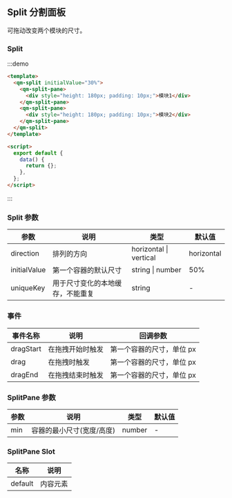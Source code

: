 ## Split 分割面板

可拖动改变两个模块的尺寸。

### Split

:::demo

```html
<template>
  <qm-split initialValue="30%">
    <qm-split-pane>
      <div style="height: 180px; padding: 10px;">模块1</div>
    </qm-split-pane>
    <qm-split-pane>
      <div style="height: 180px; padding: 10px;">模块2</div>
    </qm-split-pane>
  </qm-split>
</template>

<script>
  export default {
    data() {
      return {};
    },
  };
</script>
```

:::

### Split 参数

| 参数         | 说明                             | 类型                   | 默认值     |
| ------------ | -------------------------------- | ---------------------- | ---------- |
| direction    | 排列的方向                       | horizontal \| vertical | horizontal |
| initialValue | 第一个容器的默认尺寸             | string \| number       | 50%        |
| uniqueKey    | 用于尺寸变化的本地缓存，不能重复 | string                 | -          |

### 事件

| 事件名称  | 说明             | 回调参数                  |
| --------- | ---------------- | ------------------------- |
| dragStart | 在拖拽开始时触发 | 第一个容器的尺寸，单位 px |
| drag      | 在拖拽时触发     | 第一个容器的尺寸，单位 px |
| dragEnd   | 在拖拽结束时触发 | 第一个容器的尺寸，单位 px |

### SplitPane 参数

| 参数 | 说明                      | 类型   | 默认值 |
| ---- | ------------------------- | ------ | ------ |
| min  | 容器的最小尺寸(宽度/高度) | number | -      |

### SplitPane Slot

| 名称    | 说明     |
| ------- | -------- |
| default | 内容元素 |
